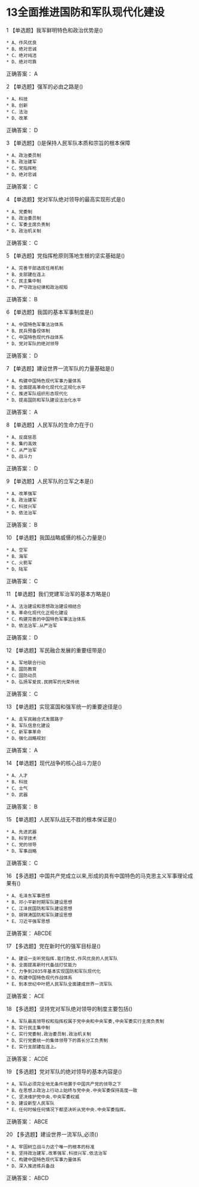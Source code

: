 # 13全面推进国防和军队现代化建设

1 【单选题】我军鲜明特色和政治优势是()   

    * A、作风优良
    * B、绝对忠诚
    * C、绝对纯洁
    * D、绝对可靠
正确答案： A    

2 【单选题】强军的必由之路是()   

    * A、科技
    * B、创新
    * C、法治
    * D、改革
正确答案： D    

3 【单选题】()是保持人民军队本质和宗旨的根本保障   

    * A、政治委员制
    * B、政治建军
    * C、党指挥枪
    * D、绝对忠诚
正确答案： C    

4 【单选题】党对军队绝对领导的最高实现形式是()   

    * A、党委制
    * B、政治委员制
    * C、军委主席负责制
    * D、政治机关制
正确答案： C    

5 【单选题】党指挥枪原则落地生根的坚实基础是()   

    * A、完善干部选拔任用机制
    * B、支部建在连上
    * C、民主集中制
    * D、严守政治纪律和政治规矩
正确答案： B    

6 【单选题】我国的基本军事制度是()   

    * A、中国特色军事法治体系
    * B、民兵预备役体制
    * C、中国特色现代作战体系
    * D、党对军队的绝对领导
正确答案： D    

7 【单选题】建设世界一流军队的力量基础是()   

    * A、构建中国特色现代军事力量体系
    * B、全面提高革命化现代化正规化水平
    * C、推进军队组织形态现代化
    * D、提高国防和军队建设法治化水平
正确答案： A    

8 【单选题】人民军队的生命力在于()   

    * A、反腐惩恶
    * B、集约高效
    * C、从严治军
    * D、战斗力
正确答案： D    

9 【单选题】人民军队的立军之本是()   

    * A、改革强军
    * B、政治建军
    * C、科技兴军
    * D、依法治军
正确答案： B    

10 【单选题】我国战略威慑的核心力量是()   

    * A、空军
    * B、海军
    * C、火箭军
    * D、陆军
正确答案： C    

11 【单选题】我们党建军治军的基本方略是()   

    * A、法治建设和思想政治建设相结合
    * B、革命化现代化正规化建设
    * C、构建完善的中国特色军事法治体系
    * D、依法治军.从严治军
正确答案： D    

12 【单选题】军民融合发展的重要纽带是()   

    * A、军地联合行动
    * B、国防教育
    * C、国防动员
    * D、弘扬军爱民.民拥军的光荣传统
正确答案： C    

13 【单选题】实现富国和强军统一的重要途径是()   

    * A、走军民融合式发展路子
    * B、军队信息化建设
    * C、新军事革命
    * D、强化战略规划
正确答案： A    

14 【单选题】现代战争的核心战斗力是()   

    * A、人才
    * B、科技
    * C、士气
    * D、武器
正确答案： B    

15 【单选题】人民军队战无不胜的根本保证是()   

    * A、先进武器
    * B、科学技术
    * C、党的领导
    * D、军事战略
正确答案： C    

16 【多选题】中国共产党成立以来,形成的具有中国特色的马克思主义军事理论成果有()   

    * A、毛泽东军事思想
    * B、邓小平新时期军队建设思想
    * C、江泽民国防和军队建设思想
    * D、胡锦涛国防和军队建设思想
    * E、习近平强军思想
正确答案： ABCDE    

17 【多选题】党在新时代的强军目标是()   

    * A、建设一支听党指挥.能打胜仗.作风优良的人民军队
    * B、全面提髙新时代备战打仗能力
    * C、力争到2035年基本实现国防和军队现代化
    * D、构建中国特色现代作战体系
    * E、到本世纪中叶把人民军队全面建成世界一流军队
正确答案： ACE    

18 【多选题】坚持党对军队绝对领导的制度主要包括()   

    * A、军队最高领导权和指挥权属于党中央和中央军委,中央军委实行主席负责制
    * B、实行民主集中制
    * C、实行党委制.政治委员制.政治机关制
    * D、实行党委统一的集体领导下的首长分工负责制
    * E、实行支部建在连上。
正确答案： ACDE    

19 【多选题】党对军队的绝对领导的基本内容是()   

    * A、军队必须完全地无条件地置于中国共产党的领导之下
    * B、在思想上政治上行动上始终与党中央.中央军委保持高度一致
    * C、坚决维护党中央.中央军委权威
    * D、建设新型人民军队
    * E、任何时候任何情况下都坚决听从党中央.中央军委指挥。
正确答案： ABCE    

20 【多选题】建设世界一流军队,必须()   

    * A、牢固树立战斗力这个唯一的根本的标准
    * B、坚持政治建军.改革强军.科技兴军.依法治军
    * C、构建中国特色现代军事力量体系
    * D、深入推进练兵备战
正确答案： ABCD    

